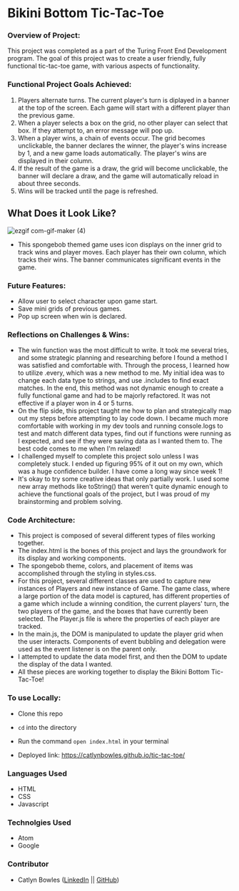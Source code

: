 # Bikini Bottom Tic-Tac-Toe

### Overview of Project:
This project was completed as a part of the Turing Front End Development program. The goal of this project was to create a user friendly, fully functional tic-tac-toe game, with various aspects of functionality.

### Functional Project Goals Achieved:
1. Players alternate turns. The current player's turn is diplayed in a banner at the top of the screen. Each game will start with a different player than the previous game. 
2. When a player selects a box on the grid, no other player can select that box. If they attempt to, an error message will pop up. 
3. When a player wins, a chain of events occur. The grid becomes unclickable, the banner declares the winner, the player's wins increase by 1, and a new game loads automatically. The player's wins are displayed in their column. 
4. If the result of the game is a draw, the grid will become unclickable, the banner will declare a draw, and the game will automatically reload in about three seconds. 
5. Wins will  be tracked until the page is refreshed. 

## What Does it Look Like? 

![ezgif com-gif-maker (4)](https://user-images.githubusercontent.com/98493391/165346709-f007cce6-9949-487e-b0bf-9e7ed12781dd.gif)

- This spongebob themed game uses icon displays on the inner grid to track wins and player moves. Each player has their own column, which tracks their wins. The banner communicates significant events in the game. 

### Future Features: 
- Allow user to select character upon game start.
- Save mini grids of previous games.
- Pop up screen when win is declared. 

### Reflections on Challenges & Wins:
- The win function was the most difficult to write. It took me several tries, and some strategic planning and researching before I found a method I was satisfied and comfortable with. Through the process, I learned how to utilize .every, which was a new method to me. My initial idea was to change each data type to strings, and use .includes to find exact matches. In the end, this method was not dynamic enough to create a fully functional game and had to be majorly refactored. It was not effective if a player won in 4 or 5 turns.
- On the flip side, this project taught me how to plan and strategically map out my steps before attempting to lay code down. I became much more comfortable with working in my dev tools and running console.logs to test and match different data types, find out if functions were running as I expected, and see if they were saving data as I wanted them to. The best code comes to me when I'm relaxed!
- I challenged myself to complete this project solo unless I was completely stuck. I ended up figuring 95% of it out on my own, which was a huge confidence builder. I have come a long way since week 1!
- It's okay to try some creative ideas that only partially work. I used some new array methods like toString() that weren't quite dynamic enough to achieve the functional goals of the project, but I was proud of my brainstorming and problem solving.

### Code Architecture: 
- This project is composed of several different types of files working together. 
- The index.html is the bones of this project and lays the groundwork for its display and working components. 
- The spongebob theme, colors, and placement of items was accomplished through the styling in styles.css. 
- For this project, several different classes are used to capture new instances of Players and new instance of Game. The game class, where a large portion of the data model is captured, has different properties of a game which include a winning condition, the current players' turn, the two players of the game, and the boxes that have currently been selected. The Player.js file is where the properties of each player are tracked. 
- In the main.js, the DOM is manipulated to update the player grid when the user interacts. Components of event bubbling and delegation were used as the event listener is on the parent only. 
- I attempted to update the data model first, and then the DOM to update the display of the data I wanted.
- All these pieces are working together to display the Bikini Bottom Tic-Tac-Toe!

### To use Locally: 
- Clone this repo
- `cd` into the directory
- Run the command `open index.html` in your terminal

- Deployed link: https://catlynbowles.github.io/tic-tac-toe/

### Languages Used
- HTML
- CSS
- Javascript

### Technolgies Used
- Atom
- Google

### Contributor 

- Catlyn Bowles ([LinkedIn](https://www.linkedin.com/in/catlyn-bowles-a94aa61ab/) || [GitHub](https://github.com/catlynbowles))
